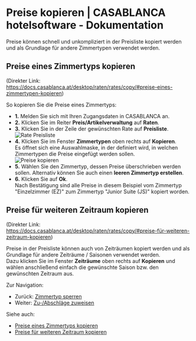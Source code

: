 # Preise kopieren | CASABLANCA hotelsoftware - Dokumentation

Preise können schnell und unkompliziert in der Preisliste kopiert werden und als Grundlage für andere Zimmertypen verwendet werden.

## Preise eines Zimmertyps kopieren
(Direkter Link: https://docs.casablanca.at/desktop/raten/rates/copy/#preise-eines-zimmertypen-kopieren)

So kopieren Sie die Preise eines Zimmertyps:

* **1.** Melden Sie sich mit Ihren Zugangsdaten in CASABLANCA an.
* **2.** Klicken Sie im Reiter **Preis/Artikelverwaltung** auf **Raten**.
* **3.** Klicken Sie in der Zeile der gewünschten Rate auf **Preisliste**.  
  ![Rate Preisliste](https://docs.casablanca.at/assets/images/rate_04-71282ecfb6a1a0cf12269edd169bdc60.png "Rate Preisliste")
* **4.** Klicken Sie im Fenster **Zimmertypen** oben rechts auf **Kopieren**.  
  Es öffnet sich eine Auswahlmaske, in der definiert wird, in welchen Zimmertypen die Preise eingefügt werden sollen.  
  ![Preise kopieren](https://docs.casablanca.at/assets/images/preise_kopieren-6b37c329f036fa0b2ce3b6473fadc71d.png "Preise kopieren")
* **5.** Wählen Sie den Zimmertyp, dessen Preise überschrieben werden sollen. Alternativ können Sie auch einen **leeren Zimmertyp erstellen**.
* **6.** Klicken Sie auf **Ok**.  
  Nach Bestätigung sind alle Preise in diesem Beispiel vom Zimmertyp "Einzelzimmer (EZ)" zum Zimmertyp "Junior Suite (JS)" kopiert worden.

## Preise für weiteren Zeitraum kopieren
(Direkter Link: https://docs.casablanca.at/desktop/raten/rates/copy/#preise-für-weiteren-zeitraum-kopieren)

Preise in der Preisliste können auch von Zeiträumen kopiert werden und als Grundlage für andere Zeiträume / Saisonen verwendet werden.  
Dazu klicken Sie im Fenster **Zeiträume** oben rechts auf **Kopieren** und wählen anschließend einfach die gewünschte Saison bzw. den gewünschten Zeitraum aus.

Zur Navigation:

* Zurück: [Zimmertyp sperren](https://docs.casablanca.at/desktop/raten/rates/roomlock)  
* Weiter: [Zu-/Abschläge zuweisen](https://docs.casablanca.at/desktop/raten/rates/shortstay)

Siehe auch:

* [Preise eines Zimmertyps kopieren](https://docs.casablanca.at/desktop/raten/rates/copy/#preise-eines-zimmertypen-kopieren)
* [Preise für weiteren Zeitraum kopieren](https://docs.casablanca.at/desktop/raten/rates/copy/#preise-für-weiteren-zeitraum-kopieren)